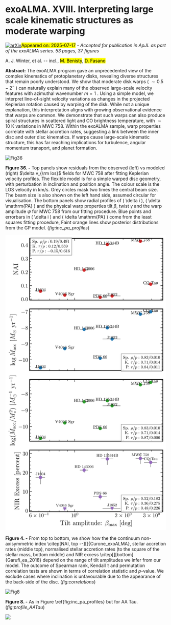 <div class="macros" style="visibility:hidden;">
$\newcommand{\ensuremath}{}$
$\newcommand{\xspace}{}$
$\newcommand{\object}[1]{\texttt{#1}}$
$\newcommand{\farcs}{{.}''}$
$\newcommand{\farcm}{{.}'}$
$\newcommand{\arcsec}{''}$
$\newcommand{\arcmin}{'}$
$\newcommand{\ion}[2]{#1#2}$
$\newcommand{\textsc}[1]{\textrm{#1}}$
$\newcommand{\hl}[1]{\textrm{#1}}$
$\newcommand{\footnote}[1]{}$
$\newcommand{\cp}[1]{\textcolor{red}{{CP:} #1}}$
$\newcommand{\InstMPIA}{Max-Planck Institute for Astronomy (MPIA), Königstuhl 17, 69117 Heidelberg, Germany}$
$\newcommand{\InstMIT}{Department of Earth, Atmospheric, and Planetary Sciences, Massachusetts Institute of Technology, Cambridge, MA 02139, USA}$
$\newcommand{\InstOCA}{Université Côte d’Azur, Observatoire de la Côte d’Azur, CNRS, Laboratoire Lagrange, France}$
$\newcommand{\InstMilano}{Dipartimento di Fisica, Università degli Studi di Milano, Via Celoria 16, 20133 Milano, Italy}$
$\newcommand{\InstNAOJ}{National Astronomical Observatory of Japan, Osawa 2-21-1, Mitaka, Tokyo 181-8588, Japan}$
$\newcommand{\InstIPAGGrenoble}{Univ. Grenoble Alpes, CNRS, IPAG, 38000 Grenoble, France}$
$\newcommand{\InstMonash}{School of Physics and Astronomy, Monash University, Clayton VIC 3800, Australia}$
$\newcommand{\InstCfA}{Center for Astrophysics | Harvard \& Smithsonian, Cambridge, MA 02138, USA}$
$\newcommand{\InstFlorida}{Department of Astronomy, University of Florida, Gainesville, FL 32611, USA}$
$\newcommand{\InstChile}{Departamento de Astronomía, Universidad de Chile, Camino El Observatorio 1515, Las Condes, Santiago, Chile}$
$\newcommand{\InstStAndrewsPhysics}{School of Physics \& Astronomy, University of St. Andrews, North Haugh, St. Andrews KY16 9SS, UK}$
$\newcommand{\InstStAndrewsExoplanets}{Centre for Exoplanet Science, University of St. Andrews, North Haugh, St. Andrews, KY16 9SS, UK}$
$\newcommand{\InstRicePhysics}{Department of Physics and Astronomy, Rice University, Houston, TX 77005, USA}$
$\newcommand{\InstLANL}{Los Alamos National Laboratory, Los Alamos, NM 87545, USA}$
$\newcommand{\InstUGAphysics}{Department of Physics and Astronomy, The University of Georgia, Athens, GA 30602, USA}$
$\newcommand{\InstUGACSP}{Center for Simulational Physics, The University of Georgia, Athens, GA 30602, USA}$
$\newcommand{\InstUGAIA}{Institute for Artificial Intelligence, The University of Georgia, Athens, GA, 30602, USA}$
$\newcommand{\InstColumbia}{Department of Astronomy, Columbia University, 538 W. 120th Street, Pupin Hall, New York, NY, USA}$
$\newcommand{\InstLeeds}{School of Physics and Astronomy, University of Leeds, Leeds, UK, LS2 9JT}$
$\newcommand{\InstRiceSpace}{Rice Space Institute, Rice University, 6100 Main St, Houston, TX 77005, USA}$
$\newcommand{\InstLeiden}{Leiden Observatory, Leiden University, P.O. Box 9513, NL-2300 RA Leiden, The Netherlands}$
$\newcommand{\InstESO}{European Southern Observatory, Karl-Schwarzschild-Str. 2, D-85748 Garching bei München, Germany}$
$\newcommand{\InstNHFP}{NASA Hubble Fellowship Program Sagan Fellow}$
$\newcommand{\InstIbaraki}{College of Science, Ibaraki University, 2-1-1 Bunkyo, Mito, Ibaraki 310-8512, Japan}$
$\newcommand{\InstCambridge}{Institute of Astronomy, University of Cambridge, Madingley Road, CB3 0HA, Cambridge, UK}$
$\newcommand{\InstNRAO}{National Radio Astronomy Observatory, 520 Edgemont Rd., Charlottesville, VA 22903, USA}$
$\newcommand{\InstUNAM}{Instituto de Ciencias Físicas, Universidad Nacional Autónoma de México, Av. Universidad s/n, 62210 Cuernavaca, Mor., Mexico}$
$\newcommand{\InstBologna}{Alma Mater Studiorum Università di Bologna, Dipartimento di Fisica e Astronomia (DIFA), Via Gobetti 93/2, 40129 Bologna, Italy}$
$\newcommand{\InstArcetri}{INAF-Osservatorio Astrofisico di Arcetri, Largo E. Fermi 5, 50125 Firenze, Italy}$
$\newcommand{\InstASIAA}{Academia Sinica Institute of Astronomy \& Astrophysics, 11F of Astronomy-Mathematics Building, AS/NTU, No.1, Sec. 4, Roosevelt Rd, Taipei 10617, Taiwan}$
$\newcommand{\InstWesleyan}{Department of Astronomy, Van Vleck Observatory, Wesleyan University, 96 Foss Hill Drive, Middletown, CT 06459, USA}$
$\newcommand{\InstPennState}{Department of Astronomy \& Astrophysics, 525 Davey Laboratory, The Pennsylvania State University, University Park, PA 16802, USA}$
$\newcommand{\InstSOKENDAI}{Department of Astronomical Science, The Graduate University for Advanced Studies, SOKENDAI, 2-21-1 Osawa, Mitaka, Tokyo 181-8588, Japan}$
$\newcommand{\InstQMUL}{Astronomy Unit, School of Physics and Astronomy, Queen Mary University of London, London E1 4NS, UK}$
$\newcommand{\thefigure}{A\arabic{figure}}$
$\newcommand{\thefigure}{B\arabic{figure}}$
$\newcommand{\thefigure}{C\arabic{figure}}$</div>



<div id="title">

# exoALMA. XVIII. Interpreting large scale kinematic structures as moderate warping

</div>
<div id="comments">

[![arXiv](https://img.shields.io/badge/arXiv-2507.11669-b31b1b.svg)](https://arxiv.org/abs/2507.11669)<mark>Appeared on: 2025-07-17</mark> -  _Accepted for publication in ApJL as part of the exoALMA series. 53 pages, 37 figures_

</div>
<div id="authors">

A. J. Winter, et al. -- incl., <mark>M. Benisty</mark>, <mark>D. Fasano</mark>

</div>
<div id="abstract">

**Abstract:** The exoALMA program gave an unprecedented view of the complex kinematics of protoplanetary disks, revealing diverse structures that remain poorly understood. We show that moderate disk warps ( $\sim 0.5-2^\circ$ ) can naturally explain many of the observed large-scale velocity features with azimuthal wavenumber $m = 1$ . Using a simple model, we interpret line-of-sight velocity variations as changes in the projected Keplerian rotation caused by warping of the disk. While not a unique explanation, this interpretation aligns with growing observational evidence that warps are common. We demonstrate that such warps can also produce spiral structures in scattered light and CO brightness temperature, with $\sim 10$ K variations in MWC 758. Within the exoALMA sample, warp properties correlate with stellar accretion rates, suggesting a link between the inner disc and outer disc kinematics. If warps cause large-scale kinematic structure, this has far reaching implications for turbulence, angular momentum transport, and planet formation.

</div>

<div id="div_fig1">

<img src="tmp_2507.11669/./combined_model_plot_MWC758.png" alt="Fig36" width="100%"/>

**Figure 36. -** Top panels show residuals from the observed (left) vs modeled (right) $\delta v_{\rm los}$ fields for MWC 758 after fitting Keplerian velocity profiles. The flexible model is for a simple warped disc geometry, with perturbation in inclination and position angle. The colour scale is the LOS velocity  in km/s. Grey circles mask two times the central beam size. The beam size is also shown on the left hand side, assumed circular for visualisation. The bottom panels show radial profiles of \( \delta i \), \( \delta \mathrm{PA} \) and the physical warp properties tilt $\beta$, twist $\gamma$ and the warp amplitude $\psi$ for MWC 758 from our fitting procedure. Blue points and errorbars in \( \delta i \) and \( \delta \mathrm{PA} \) come from the least squares fitting procedure, Faint orange lines show posterior distributions from the GP model. (*fig:inc_pa_profiles*)

</div>
<div id="div_fig2">

<img src="tmp_2507.11669/./correlations_figure_beta.png" alt="Fig4" width="100%"/>

**Figure 4. -** From top to bottom, we show how the the continuum non-axisymmetric index \citep[NAI, top --][]{Curone_exoALMA}, stellar accretion rates (middle top), normalised stellar accretion rates (to the square of the stellar mass, bottom middle) and NIR excess \citep[][bottom]{Garufi_ea_2018} depend on the range of tilt amplitudes we infer from our model.
    The outcome of Spearman rank, Kendall $\tau$ and permutation correlation tests are shown in terms of correlation statistic and $p$-value.
    We exclude cases where inclination is unfavourable due to the appearance of the back-side of the disc. (*fig:correlations*)

</div>
<div id="div_fig3">

<img src="tmp_2507.11669/./combined_model_plot_AATau.png" alt="Fig8" width="100%"/>

**Figure 8. -** As in Figure \ref{fig:inc_pa_profiles} but for AA Tau. (*fig:profile_AATau*)

</div><div id="qrcode"><img src=https://api.qrserver.com/v1/create-qr-code/?size=100x100&data="https://arxiv.org/abs/2507.11669"></div>